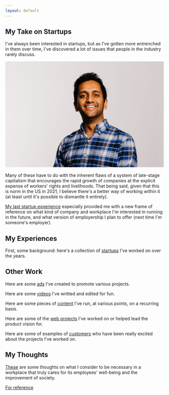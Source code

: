 ```yaml
---
layout: default
---
```


## My Take on Startups

I've always been interested in startups, but as I've gotten more entrenched in them over time, I've discovered a lot of issues that people in the industry rarely discuss. 

![Me](./assets/Arjun_Headshot.jpg)

Many of these have to do with the inherent flaws of a system of late-stage capitalism that encourages the rapid growth of companies at the explicit expense of workers' rights and livelihoods. That being said, given that this is norm in the US in 2021, I believe there's a better way of working within it (at least until it's possible to dismantle it entirely). 

[My last startup experience](./startups/toucan-ai.html) especially provided me with a new frame of reference on what kind of company and workplace I'm interested in running in the future, and what version of employership I plan to offer (next time I'm someone's employer). 

## My Experiences

First, some background: here's a collection of [startups](./collections/startups.html) I've worked on over the years.

## Other Work

Here are some [ads](./collections/ads.html) I've created to promote various projects.

Here are some [videos](./collections/videos.html) I've writted and edited for fun.

Here are some pieces of [content](./collections/content.html) I've run, at various points, on a recurring basis.

Here are some of the [web projects](./collections/projects.html) I've worked on or helped lead the product vision for.

Here are some of examples of [customers](./collections/reviews.html) who have been really excited about the projects I've worked on.

## My Thoughts

[These](./collections/ethics.html) are some thoughts on what I consider to be necessary in a workplace that truly cares for its employees' well-being and the improvement of society.

[For reference](./collections/markdown.html)